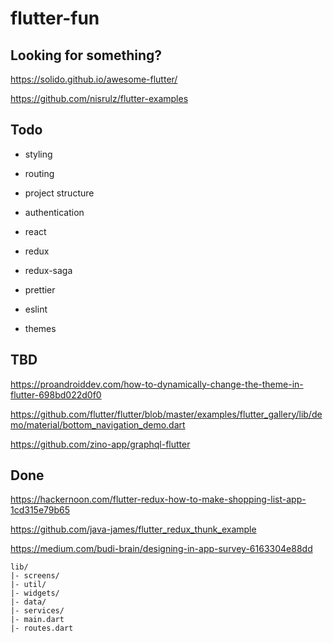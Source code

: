# flutter-fun

## Looking for something?

https://solido.github.io/awesome-flutter/

https://github.com/nisrulz/flutter-examples

## Todo

* styling
* routing
* project structure
* authentication


* react
* redux
* redux-saga


* prettier
* eslint
* themes


## TBD

https://proandroiddev.com/how-to-dynamically-change-the-theme-in-flutter-698bd022d0f0

https://github.com/flutter/flutter/blob/master/examples/flutter_gallery/lib/demo/material/bottom_navigation_demo.dart

https://github.com/zino-app/graphql-flutter



## Done

https://hackernoon.com/flutter-redux-how-to-make-shopping-list-app-1cd315e79b65

https://github.com/java-james/flutter_redux_thunk_example

https://medium.com/budi-brain/designing-in-app-survey-6163304e88dd


```
lib/
|- screens/
|- util/
|- widgets/
|- data/
|- services/
|- main.dart
|- routes.dart

```
